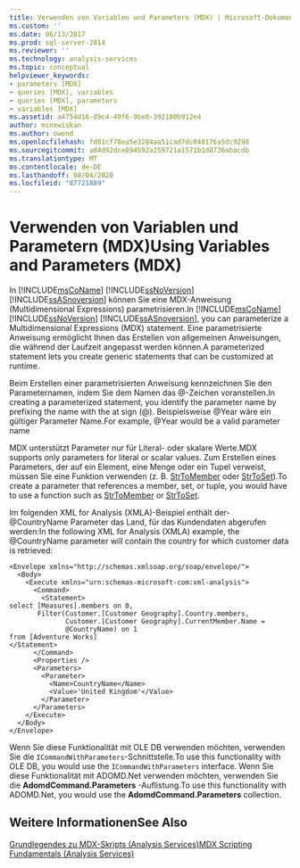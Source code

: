 ```yaml
---
title: Verwenden von Variablen und Parametern (MDX) | Microsoft-Dokumentation
ms.custom: ''
ms.date: 06/13/2017
ms.prod: sql-server-2014
ms.reviewer: ''
ms.technology: analysis-services
ms.topic: conceptual
helpviewer_keywords:
- parameters [MDX]
- queries [MDX], variables
- queries [MDX], parameters
- variables [MDX]
ms.assetid: a4754d16-d9c4-49f6-9be0-392180b912e4
author: minewiskan
ms.author: owend
ms.openlocfilehash: fd01cf78ea5e3284aa51cad7dc848176a5dc9298
ms.sourcegitcommit: ad4d92dce894592a259721a1571b1d8736abacdb
ms.translationtype: MT
ms.contentlocale: de-DE
ms.lasthandoff: 08/04/2020
ms.locfileid: "87721889"
---
```

# <a name="using-variables-and-parameters-mdx"></a><span data-ttu-id="e2dd4-102">Verwenden von Variablen und Parametern (MDX)</span><span class="sxs-lookup"><span data-stu-id="e2dd4-102">Using Variables and Parameters (MDX)</span></span>
  <span data-ttu-id="e2dd4-103">In [!INCLUDE[msCoName](../../../includes/msconame-md.md)] [!INCLUDE[ssNoVersion](../../../includes/ssnoversion-md.md)] [!INCLUDE[ssASnoversion](../../../includes/ssasnoversion-md.md)] können Sie eine MDX-Anweisung (Multidimensional Expressions) parametrisieren.</span><span class="sxs-lookup"><span data-stu-id="e2dd4-103">In [!INCLUDE[msCoName](../../../includes/msconame-md.md)] [!INCLUDE[ssNoVersion](../../../includes/ssnoversion-md.md)] [!INCLUDE[ssASnoversion](../../../includes/ssasnoversion-md.md)], you can parameterize a Multidimensional Expressions (MDX) statement.</span></span> <span data-ttu-id="e2dd4-104">Eine parametrisierte Anweisung ermöglicht Ihnen das Erstellen von allgemeinen Anweisungen, die während der Laufzeit angepasst werden können.</span><span class="sxs-lookup"><span data-stu-id="e2dd4-104">A parameterized statement lets you create generic statements that can be customized at runtime.</span></span>  
  
 <span data-ttu-id="e2dd4-105">Beim Erstellen einer parametrisierten Anweisung kennzeichnen Sie den Parameternamen, indem Sie dem Namen das @-Zeichen voranstellen.</span><span class="sxs-lookup"><span data-stu-id="e2dd4-105">In creating a parameterized statement, you identify the parameter name by prefixing the name with the at sign (@).</span></span> <span data-ttu-id="e2dd4-106">Beispielsweise @Year wäre ein gültiger Parameter Name.</span><span class="sxs-lookup"><span data-stu-id="e2dd4-106">For example, @Year would be a valid parameter name</span></span>  
  
 <span data-ttu-id="e2dd4-107">MDX unterstützt Parameter nur für Literal- oder skalare Werte.</span><span class="sxs-lookup"><span data-stu-id="e2dd4-107">MDX supports only parameters for literal or scalar values.</span></span> <span data-ttu-id="e2dd4-108">Zum Erstellen eines Parameters, der auf ein Element, eine Menge oder ein Tupel verweist, müssen Sie eine Funktion verwenden (z. B. [StrToMember](/sql/mdx/strtomember-mdx) oder [StrToSet](/sql/mdx/strtoset-mdx)).</span><span class="sxs-lookup"><span data-stu-id="e2dd4-108">To create a parameter that references a member, set, or tuple, you would have to use a function such as [StrToMember](/sql/mdx/strtomember-mdx) or [StrToSet](/sql/mdx/strtoset-mdx).</span></span>  
  
 <span data-ttu-id="e2dd4-109">Im folgenden XML for Analysis (XMLA)-Beispiel enthält der- @CountryName Parameter das Land, für das Kundendaten abgerufen werden:</span><span class="sxs-lookup"><span data-stu-id="e2dd4-109">In the following XML for Analysis (XMLA) example, the @CountryName parameter will contain the country for which customer data is retrieved:</span></span>  
  
```  
<Envelope xmlns="http://schemas.xmlsoap.org/soap/envelope/">  
  <Body>  
    <Execute xmlns="urn:schemas-microsoft-com:xml-analysis">  
      <Command>  
        <Statement>  
select [Measures].members on 0,   
       Filter(Customer.[Customer Geography].Country.members,   
              Customer.[Customer Geography].CurrentMember.Name =  
              @CountryName) on 1  
from [Adventure Works]  
</Statement>  
      </Command>  
      <Properties />  
      <Parameters>  
        <Parameter>  
          <Name>CountryName</Name>  
          <Value>'United Kingdom'</Value>  
        </Parameter>  
      </Parameters>  
    </Execute>  
  </Body>  
</Envelope>  
```  
  
 <span data-ttu-id="e2dd4-110">Wenn Sie diese Funktionalität mit OLE DB verwenden möchten, verwenden Sie die `ICommandWithParameters`-Schnittstelle.</span><span class="sxs-lookup"><span data-stu-id="e2dd4-110">To use this functionality with OLE DB, you would use the `ICommandWithParameters` interface.</span></span> <span data-ttu-id="e2dd4-111">Wenn Sie diese Funktionalität mit ADOMD.Net verwenden möchten, verwenden Sie die **AdomdCommand.Parameters** -Auflistung.</span><span class="sxs-lookup"><span data-stu-id="e2dd4-111">To use this functionality with ADOMD.Net, you would use the **AdomdCommand.Parameters** collection.</span></span>  
  
## <a name="see-also"></a><span data-ttu-id="e2dd4-112">Weitere Informationen</span><span class="sxs-lookup"><span data-stu-id="e2dd4-112">See Also</span></span>  
 [<span data-ttu-id="e2dd4-113">Grundlegendes zu MDX-Skripts &#40;Analysis Services&#41;</span><span class="sxs-lookup"><span data-stu-id="e2dd4-113">MDX Scripting Fundamentals &#40;Analysis Services&#41;</span></span>](mdx-scripting-fundamentals-analysis-services.md)  
  
  
